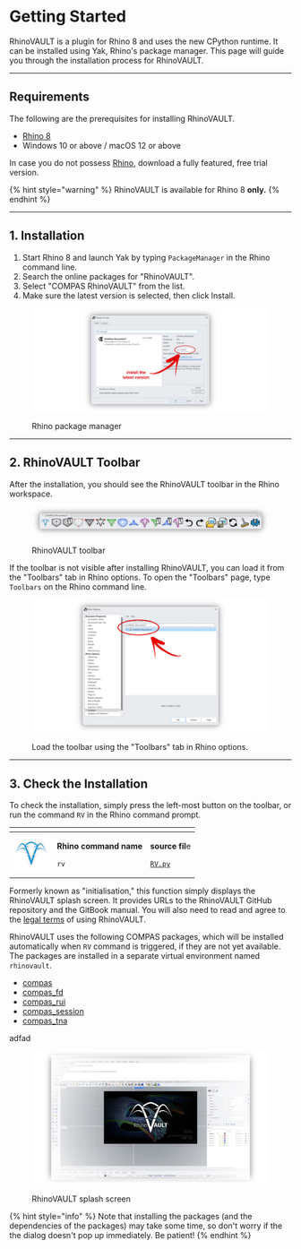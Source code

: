 # Getting Started

RhinoVAULT is a plugin for Rhino 8 and uses the new CPython runtime. It can be installed using Yak, Rhino's package manager. This page will guide you through the installation process for RhinoVAULT.

***

## Requirements

The following are the prerequisites for installing RhinoVAULT.

* [Rhino 8](https://www.rhino3d.com/)
* Windows 10 or above / macOS 12 or above

In case you do not possess [Rhino](https://www.rhino3d.com/), download a fully featured, free trial version.

{% hint style="warning" %}
RhinoVAULT is available for Rhino 8 **only.**
{% endhint %}

***

## 1. Installation

1. Start Rhino 8 and launch Yak by typing `PackageManager` in the Rhino command line.
2. Search the online packages for "RhinoVAULT".
3. Select "COMPAS RhinoVAULT" from the list.
4. Make sure the latest version is selected, then click Install.

<figure><img src="../.gitbook/assets/RV_package-manager.png" alt=""><figcaption><p>Rhino package manager</p></figcaption></figure>

***

## 2. RhinoVAULT Toolbar

After the installation, you should see the RhinoVAULT toolbar in the Rhino workspace.&#x20;

<figure><img src="../.gitbook/assets/RV_toolbar (1).png" alt=""><figcaption><p>RhinoVAULT toolbar</p></figcaption></figure>

If the toolbar is not visible after installing RhinoVAULT, you can load it from the "Toolbars" tab in Rhino options. To open the "Toolbars" page, type `Toolbars` on the Rhino command line.

<figure><img src="../.gitbook/assets/RV_toolbar-install.png" alt=""><figcaption><p>Load the toolbar using the "Toolbars" tab in Rhino options.</p></figcaption></figure>

***

## 3. Check the Installation

To check the installation, simply press the left-most button on the toolbar, or run the command `RV` in the Rhino command prompt.&#x20;

<table data-full-width="false"><thead><tr><th></th><th></th><th></th></tr></thead><tbody><tr><td><img src="../.gitbook/assets/RV_info (1).svg" alt="" data-size="original"></td><td><p><strong>Rhino command name</strong></p><p><code>rv</code></p></td><td><p><strong>source fil</strong>e</p><p><a href="../../plugin/RV.py"><code>RV.py</code></a></p></td></tr></tbody></table>

Formerly known as "initialisation," this function simply displays the RhinoVAULT splash screen. It provides URLs to the RhinoVAULT GitHub repository and the GitBook manual. You will also need to read and agree to the [legal terms](../additional-information/legal-terms.md) of using RhinoVAULT.

RhinoVAULT uses the following COMPAS packages, which will be installed automatically when `RV` command is triggered, if they are not yet available. The packages are installed in a separate virtual environment named `rhinovault`.

* [compas](https://github.com/compas-dev/compas)
* [compas\_fd](https://github.com/blockresearchgroup/compas\_fd)
* [compas\_rui](https://github.com/blockresearchgroup/compas\_rui)
* [compas\_session](https://github.com/blockresearchgroup/compas\_session)
* [compas\_tna](https://github.com/blockresearchgroup/compas\_dr)



adfad



<figure><img src="../.gitbook/assets/RV_splash-window.png" alt=""><figcaption><p>RhinoVAULT splash screen</p></figcaption></figure>

{% hint style="info" %}
Note that installing the packages (and the dependencies of the packages) may take some time, so don't worry if the the dialog doesn't pop up immediately. Be patient!
{% endhint %}
